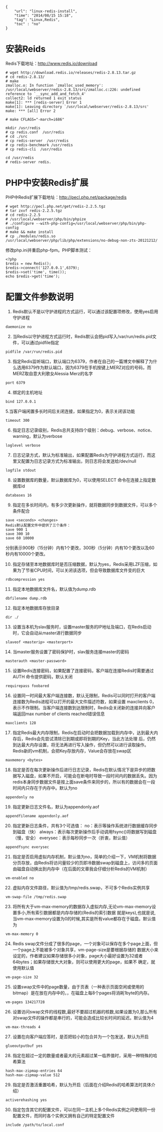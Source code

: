 ```
{
    "url": "linux-redis-install",
    "time": "2014/08/15 15:18",
    "tag": "Linux,Redis",
    "toc" : "no"
}
```

# 安装Reids

Redis下载地址：http://www.redis.io/download
```
# wget http://download.redis.io/releases/redis-2.8.13.tar.gz
# cd redis-2.8.13/
# make
zmalloc.o: In function `zmalloc_used_memory':
/usr/local/webserver/redis-2.8.13/src/zmalloc.c:226: undefined reference to `__sync_add_and_fetch_4'
collect2: ld returned 1 exit status
make[1]: *** [redis-server] Error 1
make[1]: Leaving directory `/usr/local/webserver/redis-2.8.13/src'
make: *** [all] Error 2
 
# make CFLAGS="-march=i686"
 
mkdir /usr/redis
# cp redis.conf  /usr/redis
# cd ./src
# cp redis-server  /usr/redis
# cp redis-benchmark /usr/redis
# cp redis-cli  /usr/redis
 
cd /usr/redis
# redis-server redis.
```
# PHP中安装Redis扩展

PHP中Redis扩展下载地址：http://pecl.php.net/package/redis
```
# wget http://pecl.php.net/get/redis-2.2.5.tgz
# tar zxvf redis-2.2.5.tgz
# cd redis-2.2.5
# /usr/local/webserver/php/bin/phpize
# ./configure --with-php-config=/usr/local/webserver/php/bin/php-config
# make && make install
# cp ./modules/redis.so /usr/local/webserver/php/lib/php/extensions/no-debug-non-zts-20121212/
```
修改php.ini并重启php-fpm。PHP脚本测试：
```
<?php
$redis = new Redis();
$redis->connect('127.0.0.1',6379);
$redis->set('time', time());
echo $redis->get('time');
```

# 配置文件参数说明

1. Redis默认不是以守护进程的方式运行，可以通过该配置项修改，使用yes启用守护进程
```
daemonize no
```
2. 当Redis以守护进程方式运行时，Redis默认会把pid写入/var/run/redis.pid文件，可以通过pidfile指定
```
pidfile /var/run/redis.pid
```
3. 指定Redis监听端口，默认端口为6379，作者在自己的一篇博文中解释了为什么选用6379作为默认端口，因为6379在手机按键上MERZ对应的号码，而MERZ取自意大利歌女Alessia Merz的名字
```
port 6379
```
4. 绑定的主机地址
```
bind 127.0.0.1
```
5.当客户端闲置多长时间后关闭连接，如果指定为0，表示关闭该功能
```
timeout 300
```
6. 指定日志记录级别，Redis总共支持四个级别：debug、verbose、notice、warning，默认为verbose
```
loglevel verbose
```
7. 日志记录方式，默认为标准输出，如果配置Redis为守护进程方式运行，而这里又配置为日志记录方式为标准输出，则日志将会发送给/dev/null
```
logfile stdout
```
8. 设置数据库的数量，默认数据库为0，可以使用SELECT 命令在连接上指定数据库id
```
databases 16
```
9. 指定在多长时间内，有多少次更新操作，就将数据同步到数据文件，可以多个条件配合
```
save <seconds> <changes>
Redis默认配置文件中提供了三个条件：
save 900 1
save 300 10
save 60 10000
```
分别表示900秒（15分钟）内有1个更改，300秒（5分钟）内有10个更改以及60秒内有10000个更改。

10. 指定存储至本地数据库时是否压缩数据，默认为yes，Redis采用LZF压缩，如果为了节省CPU时间，可以关闭该选项，但会导致数据库文件变的巨大
```
rdbcompression yes
```
11. 指定本地数据库文件名，默认值为dump.rdb
```
dbfilename dump.rdb
```
12. 指定本地数据库存放目录
```
dir ./
```
13. 设置当本机为slav服务时，设置master服务的IP地址及端口，在Redis启动时，它会自动从master进行数据同步
```
slaveof <masterip> <masterport>
```
14. 当master服务设置了密码保护时，slav服务连接master的密码
```
masterauth <master-password>
```
15. 设置Redis连接密码，如果配置了连接密码，客户端在连接Redis时需要通过AUTH 命令提供密码，默认关闭
```
requirepass foobared
```
16. 设置同一时间最大客户端连接数，默认无限制，Redis可以同时打开的客户端连接数为Redis进程可以打开的最大文件描述符数，如果设置 maxclients 0，表示不作限制。当客户端连接数到达限制时，Redis会关闭新的连接并向客户端返回max number of clients reached错误信息
```
maxclients 128
```
17. 指定Redis最大内存限制，Redis在启动时会把数据加载到内存中，达到最大内存后，Redis会先尝试清除已到期或即将到期的Key，当此方法处理 后，仍然到达最大内存设置，将无法再进行写入操作，但仍然可以进行读取操作。Redis新的vm机制，会把Key存放内存，Value会存放在swap区
```
maxmemory <bytes>
```
18. 指定是否在每次更新操作后进行日志记录，Redis在默认情况下是异步的把数据写入磁盘，如果不开启，可能会在断电时导致一段时间内的数据丢失。因为 redis本身同步数据文件是按上面save条件来同步的，所以有的数据会在一段时间内只存在于内存中。默认为no
```
appendonly no
```
19. 指定更新日志文件名，默认为appendonly.aof
```
appendfilename appendonly.aof
```
20. 指定更新日志条件，共有3个可选值：
no：表示等操作系统进行数据缓存同步到磁盘（快）
always：表示每次更新操作后手动调用fsync()将数据写到磁盘（慢，安全）
everysec：表示每秒同步一次（折衷，默认值）
```
appendfsync everysec
```
21. 指定是否启用虚拟内存机制，默认值为no，简单的介绍一下，VM机制将数据分页存放，由Redis将访问量较少的页即冷数据swap到磁盘上，访问多的页面由磁盘自动换出到内存中（在后面的文章我会仔细分析Redis的VM机制）
```
vm-enabled no
```
22. 虚拟内存文件路径，默认值为/tmp/redis.swap，不可多个Redis实例共享
```
vm-swap-file /tmp/redis.swap
```
23. 将所有大于vm-max-memory的数据存入虚拟内存,无论vm-max-memory设置多小,所有索引数据都是内存存储的(Redis的索引数据 就是keys),也就是说,当vm-max-memory设置为0的时候,其实是所有value都存在于磁盘。默认值为
```
vm-max-memory 0
```
24. Redis swap文件分成了很多的page，一个对象可以保存在多个page上面，但一个page上不能被多个对象共享，vm-page-size是要根据存储的 数据大小来设定的，作者建议如果存储很多小对象，page大小最好设置为32或者64bytes；如果存储很大大对象，则可以使用更大的page，如果不 确定，就使用默认值
```
vm-page-size 32
```
25. 设置swap文件中的page数量，由于页表（一种表示页面空闲或使用的bitmap）是在放在内存中的，，在磁盘上每8个pages将消耗1byte的内存。
```
vm-pages 134217728
```
26. 设置访问swap文件的线程数,最好不要超过机器的核数,如果设置为0,那么所有对swap文件的操作都是串行的，可能会造成比较长时间的延迟。默认值为4
```
vm-max-threads 4
```
27. 设置在向客户端应答时，是否把较小的包合并为一个包发送，默认为开启
```
glueoutputbuf yes
```
28. 指定在超过一定的数量或者最大的元素超过某一临界值时，采用一种特殊的哈希算法
```
hash-max-zipmap-entries 64
hash-max-zipmap-value 512
```
29. 指定是否激活重置哈希，默认为开启（后面在介绍Redis的哈希算法时具体介绍）
```
activerehashing yes
```
30. 指定包含其它的配置文件，可以在同一主机上多个Redis实例之间使用同一份配置文件，而同时各个实例又拥有自己的特定配置文件
```
include /path/to/local.conf
```